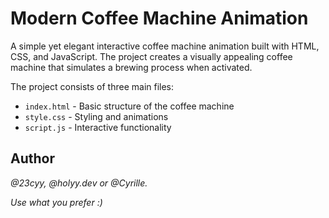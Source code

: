 # Modern Coffee Machine Animation

A simple yet elegant interactive coffee machine animation built with HTML, CSS, and JavaScript. The project creates a visually appealing coffee machine that simulates a brewing process when activated.


The project consists of three main files:
- `index.html` - Basic structure of the coffee machine
- `style.css` - Styling and animations
- `script.js` - Interactive functionality

## Author
*@23cyy, @holyy.dev or @Cyrille.*

*Use what you prefer :)*
